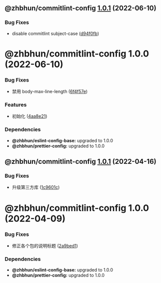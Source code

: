 ## @zhbhun/commitlint-config [1.0.1](https://github.com/zhbhun/standard/compare/@zhbhun/commitlint-config@1.0.0...@zhbhun/commitlint-config@1.0.1) (2022-06-10)


### Bug Fixes

* disable commitlint subject-case ([d94f0fb](https://github.com/zhbhun/standard/commit/d94f0fb1aff4eddaaf8deee2721244727f357ee2))

# @zhbhun/commitlint-config 1.0.0 (2022-06-10)


### Bug Fixes

* 禁用 body-max-line-length ([6f4f57e](https://github.com/zhbhun/standard/commit/6f4f57e4ae6e277418306eb757c0b266a597f50f))


### Features

* 初始化 ([4aa8e21](https://github.com/zhbhun/standard/commit/4aa8e216b6911a0e3b625c40071d6468e0e60172))





### Dependencies

* **@zhbhun/eslint-config-base:** upgraded to 1.0.0
* **@zhbhun/prettier-config:** upgraded to 1.0.0

## @zhbhun/commitlint-config [1.0.1](https://github.com/openeagle/standard/compare/@zhbhun/commitlint-config@1.0.0...@zhbhun/commitlint-config@1.0.1) (2022-04-16)


### Bug Fixes

* 升级第三方库 ([1c9601c](https://github.com/openeagle/standard/commit/1c9601c99c501b8debf9c236199a432860deb6b8))

# @zhbhun/commitlint-config 1.0.0 (2022-04-09)


### Bug Fixes

* 修正各个包的说明标题 ([2a9bed1](https://github.com/openeagle/standard/commit/2a9bed122523945df6b7bb3dcddb117ddf738598))





### Dependencies

* **@zhbhun/eslint-config-base:** upgraded to 1.0.0
* **@zhbhun/prettier-config:** upgraded to 1.0.0
